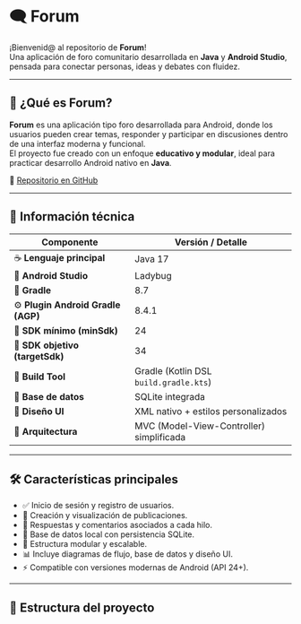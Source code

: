 # 🗨️ Forum  

¡Bienvenid@ al repositorio de **Forum**!  
Una aplicación de foro comunitario desarrollada en **Java** y **Android Studio**, pensada para conectar personas, ideas y debates con fluidez.

---

## 📌 ¿Qué es Forum?  
**Forum** es una aplicación tipo foro desarrollada para Android, donde los usuarios pueden crear temas, responder y participar en discusiones dentro de una interfaz moderna y funcional.  
El proyecto fue creado con un enfoque **educativo y modular**, ideal para practicar desarrollo Android nativo en **Java**.

🔗 [Repositorio en GitHub](https://github.com/USTGonzalo/Forum)

---

## 🧰 Información técnica  

| Componente | Versión / Detalle |
|-------------|------------------|
| ☕ **Lenguaje principal** | Java 17 |
| 📱 **Android Studio** | Ladybug | 2024.2.1 Patch 2 |
| 🧩 **Gradle** | 8.7 |
| ⚙️ **Plugin Android Gradle (AGP)** | 8.4.1 |
| 📱 **SDK mínimo (minSdk)** | 24 |
| 📱 **SDK objetivo (targetSdk)** | 34 |
| 🧱 **Build Tool** | Gradle (Kotlin DSL `build.gradle.kts`) |
| 💾 **Base de datos** | SQLite integrada |
| 🎨 **Diseño UI** | XML nativo + estilos personalizados |
| 🧠 **Arquitectura** | MVC (Model-View-Controller) simplificada |

---

## 🛠️ Características principales  
- ✅ Inicio de sesión y registro de usuarios.  
- 💬 Creación y visualización de publicaciones.  
- 🧵 Respuestas y comentarios asociados a cada hilo.  
- 📂 Base de datos local con persistencia SQLite.  
- 🧱 Estructura modular y escalable.  
- 📊 Incluye diagramas de flujo, base de datos y diseño UI.  
- ⚡ Compatible con versiones modernas de Android (API 24+).  

---

## 📁 Estructura del proyecto  

